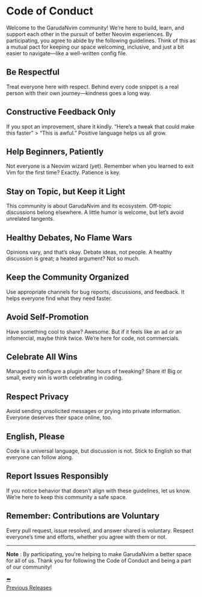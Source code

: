 <div>
    <h1><span class="th-color h-font"><b>Code of Conduct</b></span></h1>    
</div>

Welcome to the GarudaNvim community! We’re here to build, learn, and support each other in the pursuit of better Neovim experiences. By participating, you agree to abide by the following guidelines. Think of this as a mutual pact for keeping our space welcoming, inclusive, and just a bit easier to navigate—like a well-written config file.

## **<span class="sh-font tsh-color">Be Respectful</span>**  
Treat everyone here with respect. Behind every code snippet is a real person with their own journey—kindness goes a long way.

## **<span class="sh-font tsh-color">Constructive Feedback Only</span>**  
If you spot an improvement, share it kindly. “Here’s a tweak that could make this faster” > “This is awful.” Positive language helps us all grow.

## **<span class="sh-font tsh-color">Help Beginners, Patiently</span>**  
Not everyone is a Neovim wizard (yet). Remember when you learned to exit Vim for the first time? Exactly. Patience is key.

## **<span class="sh-font tsh-color">Stay on Topic, but Keep it Light</span>**  
This community is about GarudaNvim and its ecosystem. Off-topic discussions belong elsewhere. A little humor is welcome, but let’s avoid unrelated tangents.

## **<span class="sh-font tsh-color">Healthy Debates, No Flame Wars</span>**  
Opinions vary, and that’s okay. Debate ideas, not people. A healthy discussion is great; a heated argument? Not so much.

## **<span class="sh-font tsh-color">Keep the Community Organized</span>**  
Use appropriate channels for bug reports, discussions, and feedback. It helps everyone find what they need faster.

## **<span class="sh-font tsh-color">Avoid Self-Promotion</span>**  
Have something cool to share? Awesome. But if it feels like an ad or an infomercial, maybe think twice. We’re here for code, not commercials.

## **<span class="sh-font tsh-color">Celebrate All Wins</span>**  
Managed to configure a plugin after hours of tweaking? Share it! Big or small, every win is worth celebrating in coding.

## **<span class="sh-font tsh-color">Respect Privacy</span>**  
Avoid sending unsolicited messages or prying into private information. Everyone deserves their space online, too.

## **<span class="sh-font tsh-color">English, Please</span>**  
Code is a universal language, but discussion is not. Stick to English so that everyone can follow along.

## **<span class="sh-font tsh-color">Report Issues Responsibly</span>**  
If you notice behavior that doesn’t align with these guidelines, let us know. We’re here to keep this community a safe space.

## **<span class="sh-font tsh-color">Remember: Contributions are Voluntary</span>**  
Every pull request, issue resolved, and answer shared is voluntary. Respect everyone’s time and efforts, whether you agree with them or not.

---

**Note** : By participating, you're helping to make GarudaNvim a better space for all of us. Thank you for following the Code of Conduct and being a part of our community!

<div class="navigation">
    <a href="/releases" class="nav-link">
        <div class="nav-content">
            <span class="arrow">⬅️</span>
            <div class="nav-text left">
                <span class="label">Previous</span>
                <span class="page-name">Releases</span>
            </div>
        </div>
    </a>
</div>
